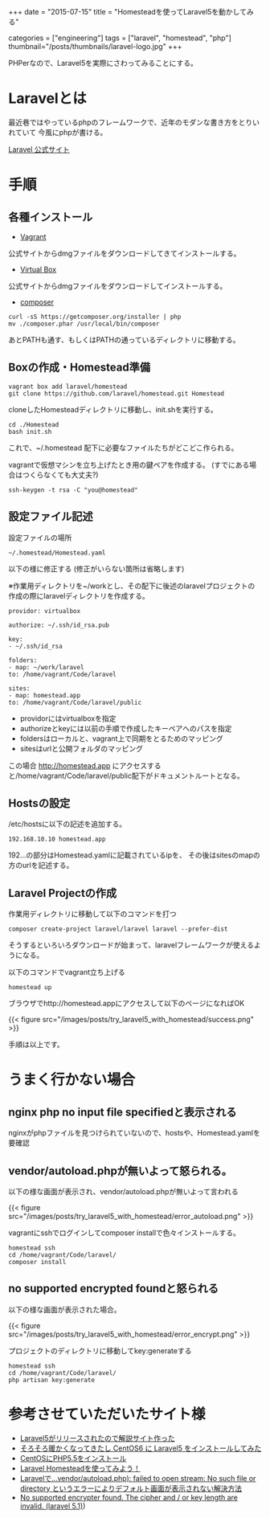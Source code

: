 +++
date = "2015-07-15"
title = "Homesteadを使ってLaravel5を動かしてみる"

categories = ["engineering"]
tags = ["laravel", "homestead", "php"]
thumbnail="/posts/thumbnails/laravel-logo.jpg"
+++

PHPerなので、Laravel5を実際にさわってみることにする。


# Laravelとは

最近巷ではやっているphpのフレームワークで、近年のモダンな書き方をとりいれていて
今風にphpが書ける。

[Laravel 公式サイト](http://laravel.jp/)

# 手順

## 各種インストール

* [Vagrant](https://www.vagrantup.com/)

公式サイトからdmgファイルをダウンロードしてきてインストールする。

* [Virtual Box](https://www.virtualbox.org/)

公式サイトからdmgファイルをダウンロードしてインストールする。

* [composer](https://getcomposer.org/)

```
curl -sS https://getcomposer.org/installer | php
mv ./composer.phar /usr/local/bin/composer
```

あとPATHも通す、もしくはPATHの通っているディレクトリに移動する。

## Boxの作成・Homestead準備

```
vagrant box add laravel/homestead
git clone https://github.com/laravel/homestead.git Homestead
```

cloneしたHomesteadディレクトリに移動し、init.shを実行する。

```
cd ./Homestead
bash init.sh
```

これで、~/.homestead 配下に必要なファイルたちがどこどこ作られる。

vagrantで仮想マシンを立ち上げたとき用の鍵ペアを作成する。
(すでにある場合はつくらなくても大丈夫?)

```
ssh-keygen -t rsa -C "you@homestead"
```

## 設定ファイル記述

設定ファイルの場所
```
~/.homestead/Homestead.yaml
```

以下の様に修正する
(修正がいらない箇所は省略します)

※作業用ディレクトリを~/workとし、その配下に後述のlaravelプロジェクトの作成の際にlaravelディレクトリを作成する。

```
providor: virtualbox

authorize: ~/.ssh/id_rsa.pub

key:
- ~/.ssh/id_rsa

folders:
- map: ~/work/laravel
to: /home/vagrant/Code/laravel

sites:
- map: homestead.app
to: /home/vagrant/Code/laravel/public
```

* providorにはvirtualboxを指定
* authorizeとkeyには以前の手順で作成したキーペアへのパスを指定
* foldersはローカルと、vagrant上で同期をとるためのマッピング
* sitesはurlと公開フォルダのマッピング

この場合 http://homestead.app にアクセスすると/home/vagrant/Code/laravel/public配下がドキュメントルートとなる。

## Hostsの設定

/etc/hostsに以下の記述を追加する。

```
192.168.10.10 homestead.app
```

192…の部分はHomestead.yamlに記載されているipを、
その後はsitesのmapの方のurlを記述する。

## Laravel Projectの作成

作業用ディレクトリに移動して以下のコマンドを打つ

```
composer create-project laravel/laravel laravel --prefer-dist
```

そうするといろいろダウンロードが始まって、laravelフレームワークが使えるようになる。

以下のコマンドでvagrant立ち上げる

```
homestead up
```


ブラウザでhttp://homestead.appにアクセスして以下のページになればOK

{{< figure src="/images/posts/try_laravel5_with_homestead/success.png" >}}

手順は以上です。

# うまく行かない場合

## nginx php no input file specifiedと表示される

nginxがphpファイルを見つけられていないので、hostsや、Homestead.yamlを要確認

## vendor/autoload.phpが無いよって怒られる。

以下の様な画面が表示され、vendor/autoload.phpが無いよって言われる

{{< figure src="/images/posts/try_laravel5_with_homestead/error_autoload.png" >}}

vagrantにsshでログインしてcomposer installで色々インストールする。
```
homestead ssh
cd /home/vagrant/Code/laravel/
composer install
```

## no supported encrypted foundと怒られる

以下の様な画面が表示された場合。

{{< figure src="/images/posts/try_laravel5_with_homestead/error_encrypt.png" >}}

プロジェクトのディレクトリに移動してkey:generateする

```
homestead ssh
cd /home/vagrant/Code/laravel/
php artisan key:generate
```

# 参考させていただいたサイト様

* [Laravel5がリリースされたので解説サイト作った](http://site.oganity.pw/%E6%8A%80%E8%A1%93%E3%83%8D%E3%82%BF/laravel5%E3%81%8C%E3%83%AA%E3%83%AA%E3%83%BC%E3%82%B9%E3%81%95%E3%82%8C%E3%81%9F%E3%81%AE%E3%81%A7%E8%A7%A3%E8%AA%AC%E3%82%B5%E3%82%A4%E3%83%88%E4%BD%9C%E3%81%A3%E3%81%9F/)
* [そろそろ暖かくなってきたし CentOS6 に Laravel5 をインストールしてみた](http://qiita.com/IKEA_dless/items/8f02b3ea35c83c265307)
* [CentOSにPHP5.5をインストール](http://qiita.com/pakiln/items/bcddcdd96e94dab96873)
* [Laravel Homesteadを使ってみよう！](http://qiita.com/syossan27/items/0104615e5f9ae26f0720)
* [Laravelで…vendor/autoload.php): failed to open stream: No such file or directory というエラーによりデフォルト画面が表示されない解決方法](http://qiita.com/pugiemonn/items/3d000ac0486987dd92df)
* [No supported encrypter found. The cipher and / or key length are invalid. (laravel 5.1)](http://jsapachehtml.hatenablog.com/entry/2015/07/05/061516))
